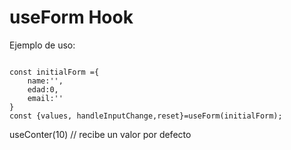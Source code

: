 # useForm  Hook

 Ejemplo de uso:

 ```

 const initialForm ={
     name:'',
     edad:0,
     email:''
 }
 const {values, handleInputChange,reset}=useForm(initialForm);

 ```
 useConter(10) // recibe un valor por defecto